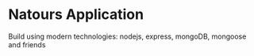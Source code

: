 # Natours Application

Build using modern technologies: nodejs, express, mongoDB, mongoose and friends
